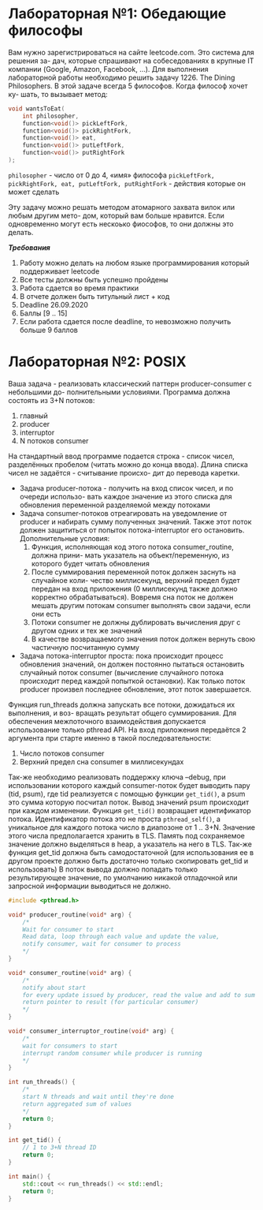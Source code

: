 # Лабораторная №1: Обедающие философы #

Вам нужно зарегистрироваться на сайте leetcode.com. Это система для решения за- дач, которые спрашивают на собеседованиях в крупные IT компании (Google, Amazon, Facebook, ...). Для выполнения лабораторной работы необходимо решить задачу 1226. The Dining Philosophers. В этой задаче всегда 5 философов. Когда философ хочет ку- шать, то вызывает метод:

```cpp
void wantsToEat(
    int philosopher,
    function<void()> pickLeftFork,
    function<void()> pickRightFork,
    function<void()> eat,
    function<void()> putLeftFork,
    function<void()> putRightFork
);
```

`philosopher` - число от 0 до 4, «имя» философа
`pickLeftFork, pickRightFork, eat, putLeftFork, putRightFork` - действия которые он может сделать

Эту задачу можно решать методом атомарного захвата вилок или любым другим мето- дом, который вам больше нравится. Если одновременно могут есть нескоько фиософов, то они должны это делать.

***Требования***
1. Работу можно делать на любом языке программирования который поддерживает leetcode
2. Все тесты должны быть успешно пройдены
3. Работа сдается во время практики
4. В отчете должен быть титульный лист + код
5. Deadline 26.09.2020
6. Баллы [9 .. 15]
7. Если работа сдается после deadline, то невозможно получить больше 9 баллов


# Лабораторная №2: POSIX #

Ваша задача - реализовать классический паттерн producer-consumer с небольшими до- полнительными условиями. Программа должна состоять из 3+N потоков:
1. главный
2. producer
3. interruptor
4. N потоков consumer

На стандартный ввод программе подается строка - список чисел, разделённых пробелом (читать можно до конца ввода). Длина списка чисел не задаётся - считывание происхо- дит до перевода каретки.

- Задача producer-потока - получить на вход список чисел, и по очереди использо- вать каждое значение из этого списка для обновления переменной разделяемой между потоками
- Задача consumer-потоков отреагировать на уведомление от producer и набирать сумму полученных значений. Также этот поток должен защититься от попыток потока-interruptor его остановить. Дополнительные условия:
    1. Функция, исполняющая код этого потока consumer_routine, должна прини- мать указатель на объект/переменную, из которого будет читать обновления
    2. После суммирования переменной поток должен заснуть на случайное коли- чество миллисекунд, верхний предел будет передан на вход приложения (0 миллисекунд также должно корректно обрабатываться). Вовремя сна поток не должен мешать другим потокам consumer выполнять свои задачи, если они есть
    3. Потоки consumer не должны дублировать вычисления друг с другом одних и тех же значений
    4. В качестве возвращаемого значения поток должен вернуть свою частичную посчитанную сумму
- Задача потока-interruptor проста: пока происходит процесс обновления значений, он должен постоянно пытаться остановить случайный поток consumer (вычисление случайного потока происходит перед каждой попыткой остановки). Как только поток producer произвел последнее обновление, этот поток завершается.

Функция run_threads должна запускать все потоки, дожидаться их выполнения, и воз- вращать результат общего суммирования.
Для обеспечения межпоточного взаимодействия допускается использование только pthread API. На вход приложения передаётся 2 аргумента при старте именно в такой последовательности:

1. Число потоков consumer
2. Верхний предел сна consumer в миллисекундах

Так-же необходимо реализовать поддержку ключа –debug, при использовании которого каждый consumer-поток будет выводить пару (tid, psum), где tid реализуется с помощью функции `get_tid()`, а psum это сумма которую посчитал поток. Вывод значений psum происходит при каждом изменении.
Функция `get_tid()` возвращает идентификатор потока. Идентификатор потока это не проста `pthread_self()`, а уникальное для каждого потока число в диапозоне от 1 .. 3+N. Значение этого числа предполагается хранить в TLS. Память под сохраняемое значение должно выделяться в heap, а указатель на него в TLS. Так-же функция get_tid должна быть самодостаточной (для использования ее в другом проекте должно быть достаточно только скопировать get_tid и использовать)
В поток вывода должно попадать только результирующее значение, по умолчанию никакой отладочной или запросной информации выводиться не должно.

```cpp
#include <pthread.h>

void* producer_routine(void* arg) {
    /*
    Wait for consumer to start
    Read data, loop through each value and update the value,
    notify consumer, wait for consumer to process
    */
}

void* consumer_routine(void* arg) {
    /*
    notify about start
    for every update issued by producer, read the value and add to sum
    return pointer to result (for particular consumer)
    */
}

void* consumer_interruptor_routine(void* arg) {
    /*
    wait for consumers to start
    interrupt random consumer while producer is running
    */
}

int run_threads() {
    /*
    start N threads and wait until they're done
    return aggregated sum of values
    */
    return 0;
}

int get_tid() {
    // 1 to 3+N thread ID
    return 0;
}

int main() {
    std::cout << run_threads() << std::endl;
    return 0;
}
```